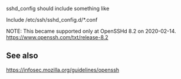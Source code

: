 sshd_config should include something like

Include /etc/ssh/sshd_config.d/\*.conf

NOTE: This became supported only at OpenSSHd 8.2 on 2020-02-14.
https://www.openssh.com/txt/release-8.2

## See also

https://infosec.mozilla.org/guidelines/openssh
